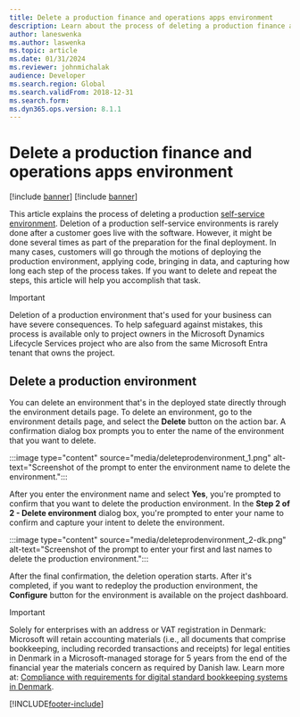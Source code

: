 ```yaml
---
title: Delete a production finance and operations apps environment
description: Learn about the process of deleting a production finance and operation apps environment by using a self-service experience.
author: laneswenka
ms.author: laswenka
ms.topic: article
ms.date: 01/31/2024
ms.reviewer: johnmichalak
audience: Developer
ms.search.region: Global
ms.search.validFrom: 2018-12-31
ms.search.form: 
ms.dyn365.ops.version: 8.1.1
---
```


# Delete a production finance and operations apps environment

[!include [banner](../includes/banner.md)]
[!include [banner](../includes/limited-availability.md)]

This article explains the process of deleting a production [self-service environment](infrastructure-stack.md). Deletion of a production self-service environments is rarely done after a customer goes live with the software. However, it might be done several times as part of the preparation for the final deployment. In many cases, customers will go through the motions of deploying the production environment, applying code, bringing in data, and capturing how long each step of the process takes. If you want to delete and repeat the steps, this article will help you accomplish that task.

> [!IMPORTANT]
> Deletion of a production environment that's used for your business can have severe consequences. To help safeguard against mistakes, this process is available only to project owners in the Microsoft Dynamics Lifecycle Services project who are also from the same Microsoft Entra tenant that owns the project.

## Delete a production environment

You can delete an environment that's in the deployed state directly through the environment details page. To delete an environment, go to the environment details page, and select the **Delete** button on the action bar. A confirmation dialog box prompts you to enter the name of the environment that you want to delete.

:::image type="content" source="media/deleteprodenvironment_1.png" alt-text="Screenshot of the prompt to enter the environment name to delete the environment.":::

After you enter the environment name and select **Yes**, you're prompted to confirm that you want to delete the production environment. In the **Step 2 of 2 - Delete environment** dialog box, you're prompted to enter your name to confirm and capture your intent to delete the environment.

:::image type="content" source="media/deleteprodenvironment_2-dk.png" alt-text="Screenshot of the prompt to enter your first and last names to delete the production environment.":::

After the final confirmation, the deletion operation starts. After it's completed, if you want to redeploy the production environment, the **Configure** button for the environment is available on the project dashboard.

> [!IMPORTANT]
> Solely for enterprises with an address or VAT registration in Denmark:  Microsoft will retain accounting materials (i.e., all documents that comprise bookkeeping, including recorded transactions and receipts) for legal entities in Denmark in a Microsoft-managed storage for 5 years from the end of the financial year the materials concern as required by Danish law. Learn more at: [Compliance with requirements for digital standard bookkeeping systems in Denmark](https://go.microsoft.com/fwlink/?linkid=2258103). 

[!INCLUDE[footer-include](../../../includes/footer-banner.md)]

